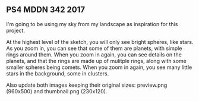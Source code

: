 ## PS4 MDDN 342 2017

I'm going to be using my sky from my landscape as inspiration for this project.

At the highest level of the sketch, you will only see bright spheres, like stars. As you zoom in, you can see that some of them are planets, with simple rings around them. When you zoom in again, you can see details on the planets, and that the rings are made up of mulitple rings, along with some smaller spheres being comets. When you zoom in again, you see many little stars in the background, some in clusters.

Also update both images keeping their original sizes:
preview.png (960x500) and thumbnail.png (230x120).
